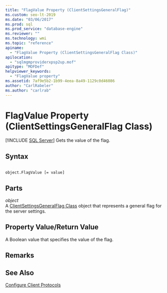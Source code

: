 ```yaml
---
title: "FlagValue Property (ClientSettingsGeneralFlag)"
ms.custom: seo-lt-2019
ms.date: "03/06/2017"
ms.prod: sql
ms.prod_service: "database-engine"
ms.reviewer: ""
ms.technology: wmi
ms.topic: "reference"
apiname: 
  - "FlagValue Property (ClientSettingsGeneralFlag Class)"
apilocation: 
  - "sqlmgmproviderxpsp2up.mof"
apitype: "MOFDef"
helpviewer_keywords: 
  - "FlagValue property"
ms.assetid: 7af9e5b2-1b99-4eea-8a49-1129c0d46086
author: "CarlRabeler"
ms.author: "carlrab"
---
```

# FlagValue Property (ClientSettingsGeneralFlag Class)
[!INCLUDE [SQL Server](../../../includes/applies-to-version/sqlserver.md)]
  Gets the value of the flag.  
  
## Syntax  
  
```  
  
object.FlagValue [= value]  
```  
  
## Parts  
 *object*  
 A [ClientSettingsGeneralFlag Class](../../../relational-databases/wmi-provider-configuration-classes/clientsettingsgeneralflag-class/clientsettingsgeneralflag-class.md) object that represents a general flag for the server settings.  
  
## Property Value/Return Value  
 A Boolean value that specifies the value of the flag.  
  
## Remarks  
  
## See Also  
 [Configure Client Protocols](https://technet.microsoft.com/library/ms181035.aspx)  
  
  
